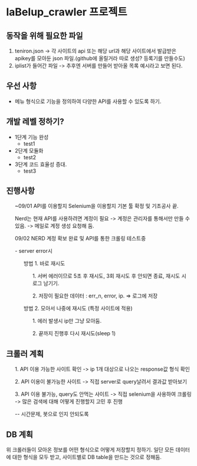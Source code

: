 # laBelup_crawler 프로젝트


## 동작을 위해 필요한 파일

1. teniron.json -> 각 사이트의 api 또는 해당 url과 해당 사이트에서 발급받은 apikey를 모아둔 json 파일.(github에 올릴거라 따로 생성? 등록기를 만들수도)
2. iplist가 들어간 파일 -> 추후엔 서버를 만들어 받아올 목록 예시라고 보면 된다.

## 우선 사항 

- 메뉴 형식으로 기능을 정의하여 다양한 API를 사용할 수 있도록 하기.

## 개발 레벨 정하기?

- 1단계 기능 완성
    - test1
- 2단계 모듈화 
    - test2
- 3단계 코드 효율성 증대.
    - test3

## 진행사항

<list>
    <ul>
        ~09/01 API를 이용할지 Selenium을 이용할지 기본 툴 확정 및 기초공사 끝.
    </ul>
    <ul>
        Nerd는 현재 API를 사용하려면 계정이 필요 -> 계정은 관리자를 통해서만 만들 수 있음. -> 메일로 계정 생성 요청해 둠.
    </ul>
    <ul>
        09/02 NERD 계정 확보 완료 및 API를 통한 크롤링 테스트중
    </ul>
    <ul>- server error시
        <ul> 방법 1. 바로 재시도
            <ol>1. 서버 에러이므로 5초 후 재시도, 3회 재시도 후 안되면 종료, 재시도 시 로그 남기기.</ol>
            <ol>2. 저장이 필요한 데이터 : err_n, error, ip. => 로그에 저장</ol>
        </ul>
        <ul> 방법 2. 모아서 나중에 재시도 (특정 사이트에 적용)
            <ol>1. 에러 발생시 ip만 그냥 모아둠.</ol>
            <ol>2. 끝까지 진행후 다시 재시도(sleep 1)</ol>
        </ul>
    </ul>
</list>

## 크롤러 계획

<ul>1. API 이용 가능한 사이트 확인 -> ip 1개 대상으로 나오는 response값 형식 확인</ul>


<ul>2. API 이용이 불가능한 사이트 -> 직접 server로 query날려서 결과값 받아보기</ul>
<ul>3. API 이용 불가능, query도 안먹는 사이트 -> 직접 selenium을 사용하여 크롤링 -> 많은 검색에 대해 어떻게 진행할지 고민 후 진행</ul>
 <ul>-- 시간문제, 봇으로 인지 안되도록</ul>

## DB 계획

위 크롤러들이 모아온 정보를 어떤 형식으로 어떻게 저장할지 정하기.
일단 모든 데이터에 대한 형식을 모두 받고, 사이트별로 DB table을 만드는 것으로 정해둠.

